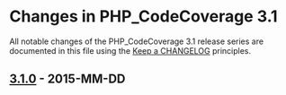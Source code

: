 # Changes in PHP_CodeCoverage 3.1

All notable changes of the PHP_CodeCoverage 3.1 release series are documented in this file using the [Keep a CHANGELOG](http://keepachangelog.com/) principles.

## [3.1.0] - 2015-MM-DD

[3.1.0]: https://github.com/sebastianbergmann/php-code-coverage/compare/3.0...3.1.0

